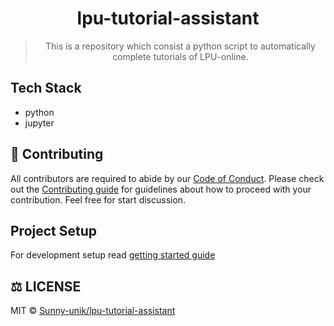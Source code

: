 <div align="center">

# lpu-tutorial-assistant

> This is a repository which consist a python script to automatically complete tutorials of LPU-online.

</div>

## Tech Stack

- python
- jupyter

## 🤝 Contributing

All contributors are required to abide by our [Code of Conduct](/docs/Code-of-conduct.md). Please check out the [Contributing guide](/docs/Contributing.md) for guidelines about how to proceed with your contribution.
Feel free for start discussion.

## Project Setup

For development setup read [getting started guide](/docs/Getting-started-guide.md)

## ⚖️ LICENSE

MIT © [Sunny-unik/lpu-tutorial-assistant](LICENSE)
